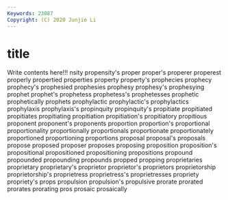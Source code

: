 ```yaml
---
Keywords: 23087
Copyright: (C) 2020 Junjie Li
---
```


# title

Write contents here!!!
nsity 
propensity's
proper 
proper's 
properer 
properest 
properly 
propertied 
properties 
property 
property's 
prophecies
prophecy 
prophecy's 
prophesied 
prophesies 
prophesy 
prophesy's 
prophesying 
prophet 
prophet's 
prophetess
prophetess's 
prophetesses 
prophetic 
prophetically 
prophets 
prophylactic 
prophylactic's 
prophylactics 
prophylaxis 
prophylaxis's
propinquity 
propinquity's 
propitiate 
propitiated 
propitiates 
propitiating 
propitiation 
propitiation's 
propitiatory 
propitious
proponent 
proponent's 
proponents 
proportion 
proportion's 
proportional 
proportionality 
proportionally 
proportionals 
proportionate
proportionately 
proportioned 
proportioning 
proportions 
proposal 
proposal's 
proposals 
propose 
proposed 
proposer
proposes 
proposing 
proposition 
proposition's 
propositional 
propositioned 
propositioning 
propositions 
propound 
propounded
propounding 
propounds 
propped 
propping 
proprietaries 
proprietary 
proprietary's 
proprietor 
proprietor's 
proprietors
proprietorship 
proprietorship's 
proprietress 
proprietress's 
proprietresses 
propriety 
propriety's 
props 
propulsion 
propulsion's
propulsive 
prorate 
prorated 
prorates 
prorating 
pros 
prosaic 
prosaically 
